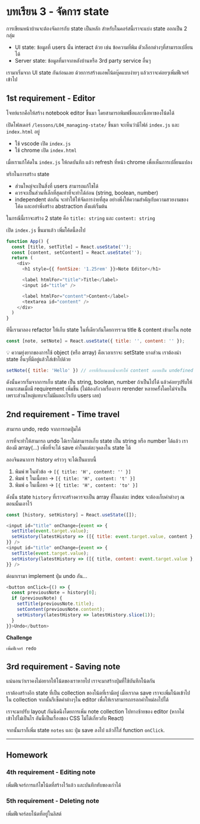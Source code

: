 # บทเรียน 3 - จัดการ state

การเขียนหน้าบ้านจะต้องจัดการกับ state เป็นหลัก สำหรับในคอร์สนี้เราจะแบ่ง state ออกเป็น 2 กลุ่ม
- UI state: ข้อมูลที่ users นั้น interact ด้วย เช่น ข้อความที่พิม ตัวเลือกต่างๆที่สามารถเปลี่ยนได้
- Server state: ข้อมูลที่มาจากหลังบ้านหรือ 3rd party service อื่นๆ

เรามาเริ่มจาก UI state กันก่อนเลย ด้วยการสร้างแอพโน้ตบุ๊คแบบง่ายๆ แล้วเราจะค่อยๆเพิ่มฟีเจอร์เข้าไป

## 1st requirement - Editor

โจทย์แรกคือให้สร้าง notebook editor ขึ้นมา โดยสามารถพิมพ์ชื่อและเนื้อหาของโน้ตได้

เปิดโฟลเดอร์ `/lessons/L04_managing-state/` ขึ้นมา จะเห็นว่ามีไฟล์ `index.js` และ `index.html` อยู่
- ใช้ vscode เปิด `index.js`
- ใช้ chrome เปิด `index.html`

เมื่อเราแก้โค้ดใน `index.js` ให้กดบันทึก แล้ว refresh ที่หน้า chrome เพื่อเห็นการเปลี่ยนแปลง

ทริกในการสร้าง state
- ส่วนใหญ่จะเป็นสิ่งที่ users สามารถแก้ไขได้
- ควรจะเป็นส่วนที่เล็กที่สุดเท่าที่จะทำได้ก่อน (string, boolean, number)
- independent ต่อกัน จะทำให้ให้จัดการง่ายที่สุด อย่างพึ่งให้ความสำคัญกับความสวยงามของโค้ด และอย่าพึ่งสร้าง abstraction ตั้งแต่เริ่มต้น

ในกรณีนี้เราจะสร้าง 2 state คือ `title: string` และ `content: string`

เปิด `index.js` ขึ้นมาแล้ว เพิ่มโค้ดนี้ลงไป

```js
function App() {
  const [title, setTitle] = React.useState('');
  const [content, setContent] = React.useState('');
  return (
    <div>
      <h1 style={{ fontSize: '1.25rem' }}>Note Editor</h1>

      <label htmlFor="title">Title</label>
      <input id="title" />

      <label htmlFor="content">Content</label>
      <textarea id="content" />
    </div>
  )
}
```

ทีนี้เรามาลอง refactor ให้เก็บ state ในที่เดียวกันโดยการรวม title & content เข้ามาใน note

```js
const [note, setNote] = React.useState({ title: '', content: '' });
```

💡 ความยุ่งยากของการใช้ object (หรือ array) คือเวลาเราจะ setState บางส่วน เราต้องนำ state อื่นๆที่มีอยู่แล้วใส่เข้าไปด้วย 

```js
setNote({ title: 'Hello' }) // การที่เรียกแบบนี้จะทำให้ content กลายเป็น undefined เมื่อเกิดการ rerender
```

ดังนั้นควรเริ่มจากการเก็บ state เป็น string, boolean, number ถ้าเป็นไปได้ แล้วค่อยๆปรับให้เหมาะสมเมื่อมี requirement เพิ่มขึ้น (ไม่ต้องกังวลเรื่องการ rerender หลายครั้งโดยไม่จำเป็น เพราะส่วนใหญ่แทบจะไม่มีผลอะไรกับ users เลย)

## 2nd requirement - Time travel

สามารถ undo, redo จากการกดปุ่มได้

การที่จะทำให้สามารถ undo ได้เราไม่สามารถเก็บ state เป็น string หรือ number ได้แล้ว เราต้องมี array(...) เพื่อที่จะได้ save ค่าในแต่ละจุดลงใน state ได้

ลองจินตนาการ history คร่าวๆ จะได้เป็นแบบนี้

1. พิมพ์ `H` ในหัวข้อ -> `[{ title: 'H', content: '' }]`
2. พิมพ์ `t` ในเนื้อหา -> `[{ title: 'H', content: 't' }]`
3. พิมพ์ `o` ในเนื้อหา -> `[{ title: 'H', content: 'to' }]`

ดังนั้น state `history` ที่เราจะสร้างควรจะเป็น array ที่ในแต่ละ index จะต้องเก็บค่าต่างๆ ณ ตอนนั้นเอาไว้

```js
const [history, setHistory] = React.useState([]);

<input id="title" onChange={event => {
  setTitle(event.target.value);
  setHistory(latestHistory => ([{ title: event.target.value, content }, ...latestHistory]))
}} />
<input id="title" onChange={event => {
  setTitle(event.target.value);
  setHistory(latestHistory => ([{ title, content: event.target.value }, ...latestHistory]))
}} />
```

ต่อมาเรามา implement ปุ่ม undo กัน...

```js
<button onClick={() => {
  const previousNote = history[0];
  if (previousNote) {
    setTitle(previousNote.title);
    setContent(previousNote.content);
    setHistory(latestHistory => latestHistory.slice(1));
  }
}}>Undo</button>
```

**Challenge**
```
เพิ่มฟีเจอร์ redo
```

## 3rd requirement - Saving note

แน่นอนว่าเราคงไม่อยากให้โน้ตของเราหายไป เราจะมาสร้างปุ่มที่ใช้บันทึกโน้ตกัน

เราต้องสร้างอีก state ที่เป็น collection ของโน้ตที่เรามีอยู่ เมื่อเรากด save เราจะเพิ่มโน้ตเข้าไปใน collection จากนั้นรีเซ็ตค่าต่างๆใน editor เพื่อให้เราสามารถกรอกค่าใหม่ลงไปได้

เราจะมาปรับ layout กันนิดนึงโดยการเพิ่ม note collection ไปทางซ้ายของ editor (หากไม่เข้าไปไม่เป็นไร อันนี้เป็นเรื่องของ CSS ไม่ได้เกี่ยวกับ React)

จากนั้นเราก็เพิ่ม state `notes` และ ปุ่ม save ลงไป แล้วก็ใส่ function `onClick`.

---

## Homework

### 4th requirement - Editing note

เพิ่มฟีเจอร์การแก้ไขโน้ตที่สร้างไว้แล้ว และบันทึกทับของเก่าได้

### 5th requirement - Deleting note

เพิ่มฟีเจอร์ลบโน้ตที่อยู่ในลิสต์
